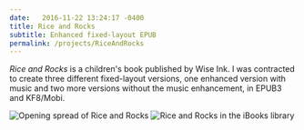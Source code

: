 ```yaml
---
date:   2016-11-22 13:24:17 -0400
title: Rice and Rocks
subtitle: Enhanced fixed-layout EPUB
permalink: /projects/RiceAndRocks
---
```

*Rice and Rocks* is a children's book published by Wise Ink. I was contracted to create three different fixed-layout versions, one enhanced version with music and two more versions without the music enhancement, in EPUB3 and KF8/Mobi.

![Opening spread of Rice and Rocks](riceandrocks)
![Rice and Rocks in the iBooks library](riceandrocks-inlibrary)

[riceandrocks]: http://
[riceandrocks-inlibrary]: http://